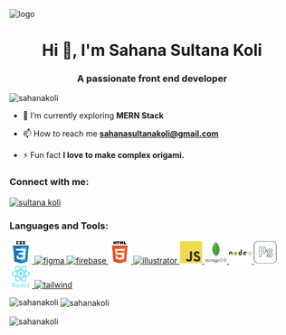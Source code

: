 ![logo](https://scontent.fjsr15-1.fna.fbcdn.net/v/t39.30808-6/409360399_1299399211452549_6412546111677680744_n.jpg?_nc_cat=102&ccb=1-7&_nc_sid=3635dc&_nc_ohc=W7S6GoQfrAsAX8TmuSU&_nc_ht=scontent.fjsr15-1.fna&oh=00_AfBArqJlgfMG1MajAjuyFOeyV0RAeyHJOJ7i4Vnr9LYZ4Q&oe=65791C1D)
<h1 align="center">Hi 👋, I'm Sahana Sultana Koli</h1>
<h3 align="center">A passionate front end developer</h3>

<p align="left"> <img src="https://komarev.com/ghpvc/?username=sahanakoli&label=Profile%20views&color=0e75b6&style=flat" alt="sahanakoli" /> </p>

- 🌱 I’m currently exploring **MERN Stack**

- 📫 How to reach me **sahanasultanakoli@gmail.com**

- ⚡ Fun fact **I love to make complex origami.**

<h3 align="left">Connect with me:</h3>
<p align="left">
<a href="https://fb.com/sultana koli" target="blank"><img align="center" src="https://raw.githubusercontent.com/rahuldkjain/github-profile-readme-generator/master/src/images/icons/Social/facebook.svg" alt="sultana koli" height="30" width="40" /></a>
</p>

<h3 align="left">Languages and Tools:</h3>
<p align="left"> <a href="https://www.w3schools.com/css/" target="_blank" rel="noreferrer"> <img src="https://raw.githubusercontent.com/devicons/devicon/master/icons/css3/css3-original-wordmark.svg" alt="css3" width="40" height="40"/> </a> <a href="https://www.figma.com/" target="_blank" rel="noreferrer"> <img src="https://www.vectorlogo.zone/logos/figma/figma-icon.svg" alt="figma" width="40" height="40"/> </a> <a href="https://firebase.google.com/" target="_blank" rel="noreferrer"> <img src="https://www.vectorlogo.zone/logos/firebase/firebase-icon.svg" alt="firebase" width="40" height="40"/> </a> <a href="https://www.w3.org/html/" target="_blank" rel="noreferrer"> <img src="https://raw.githubusercontent.com/devicons/devicon/master/icons/html5/html5-original-wordmark.svg" alt="html5" width="40" height="40"/> </a> <a href="https://www.adobe.com/in/products/illustrator.html" target="_blank" rel="noreferrer"> <img src="https://www.vectorlogo.zone/logos/adobe_illustrator/adobe_illustrator-icon.svg" alt="illustrator" width="40" height="40"/> </a> <a href="https://developer.mozilla.org/en-US/docs/Web/JavaScript" target="_blank" rel="noreferrer"> <img src="https://raw.githubusercontent.com/devicons/devicon/master/icons/javascript/javascript-original.svg" alt="javascript" width="40" height="40"/> </a> <a href="https://www.mongodb.com/" target="_blank" rel="noreferrer"> <img src="https://raw.githubusercontent.com/devicons/devicon/master/icons/mongodb/mongodb-original-wordmark.svg" alt="mongodb" width="40" height="40"/> </a> <a href="https://nodejs.org" target="_blank" rel="noreferrer"> <img src="https://raw.githubusercontent.com/devicons/devicon/master/icons/nodejs/nodejs-original-wordmark.svg" alt="nodejs" width="40" height="40"/> </a> <a href="https://www.photoshop.com/en" target="_blank" rel="noreferrer"> <img src="https://raw.githubusercontent.com/devicons/devicon/master/icons/photoshop/photoshop-line.svg" alt="photoshop" width="40" height="40"/> </a> <a href="https://reactjs.org/" target="_blank" rel="noreferrer"> <img src="https://raw.githubusercontent.com/devicons/devicon/master/icons/react/react-original-wordmark.svg" alt="react" width="40" height="40"/> </a> <a href="https://tailwindcss.com/" target="_blank" rel="noreferrer"> <img src="https://www.vectorlogo.zone/logos/tailwindcss/tailwindcss-icon.svg" alt="tailwind" width="40" height="40"/> </a> </p>

<p><img align="left" src="https://github-readme-stats.vercel.app/api/top-langs?username=sahanakoli&show_icons=true&locale=en&layout=compact" alt="sahanakoli" /></p>

<p>&nbsp;<img align="center" src="https://github-readme-stats.vercel.app/api?username=sahanakoli&show_icons=true&locale=en" alt="sahanakoli" /></p>

<p><img align="center" src="https://github-readme-streak-stats.herokuapp.com/?user=sahanakoli&" alt="sahanakoli" /></p>
